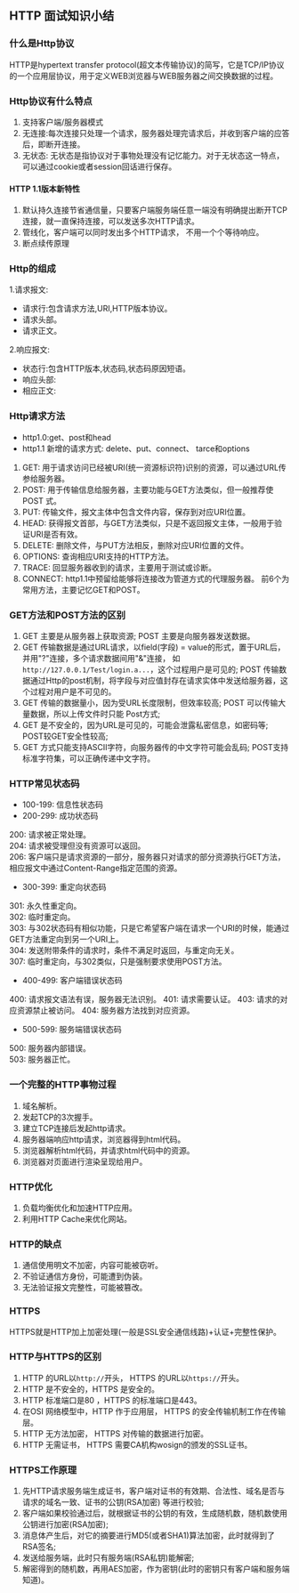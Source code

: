 ## HTTP 面试知识小结

### 什么是Http协议

HTTP是hypertext transfer protocol(超文本传输协议)的简写，它是TCP/IP协议的一个应用层协议，用于定义WEB浏览器与WEB服务器之间交换数据的过程。

### Http协议有什么特点

1. 支持客户端/服务器模式 
2. 无连接:每次连接只处理一个请求，服务器处理完请求后，并收到客户端的应答后，即断开连接。 
3. 无状态: 无状态是指协议对于事物处理没有记忆能力。对于无状态这一特点，可以通过cookie或者session回话进行保存。

#### HTTP 1.1版本新特性

1. 默认持久连接节省通信量，只要客户端服务端任意一端没有明确提出断开TCP连接，就一直保持连接，可以发送多次HTTP请求。
2. 管线化，客户端可以同时发出多个HTTP请求， 不用一个个等待响应。
3. 断点续传原理

### Http的组成

1.请求报文:

* 请求行:包含请求方法,URI,HTTP版本协议。
* 请求头部。
* 请求正文。

2.响应报文:

* 状态行:包含HTTP版本,状态码,状态码原因短语。
* 响应头部:
* 相应正文:

### Http请求方法

* http1.0:get、post和head
* http1.1 新增的请求方式: delete、put、connect、 tarce和options

1. GET: 用于请求访问已经被URI(统一资源标识符)识别的资源，可以通过URL传参给服务器。 
2. POST: 用于传输信息给服务器，主要功能与GET方法类似，但一般推荐使 POST 式。 
3. PUT: 传输文件，报文主体中包含文件内容，保存到对应URI位置。
4. HEAD: 获得报文首部，与GET方法类似，只是不返回报文主体，一般用于验证URI是否有效。 
5. DELETE: 删除文件，与PUT方法相反，删除对应URI位置的文件。
6. OPTIONS: 查询相应URI支持的HTTP方法。
7. TRACE: 回显服务器收到的请求，主要用于测试或诊断。 
8. CONNECT: http1.1中预留给能够将连接改为管道方式的代理服务器。 前6个为常用方法，主要记忆GET和POST。

### GET方法和POST方法的区别

1. GET 主要是从服务器上获取资源; POST 主要是向服务器发送数据。
2. GET 传输数据是通过URL请求，以field(字段) = value的形式，置于URL后，并用"?"连接，多个请求数据间用"&"连接， 如`http://127.0.0.1/Test/login.a...`，这个过程用户是可见的;
POST 传输数据通过Http的post机制，将字段与对应值封存在请求实体中发送给服务器，这个过程对用户是不可见的。 
3. GET 传输的数据量小，因为受URL长度限制，但效率较高; POST 可以传输大量数据，所以上传文件时只能 Post方式; 
4. GET 是不安全的，因为URL是可见的，可能会泄露私密信息，如密码等; POST较GET安全性较高; 
5. GET 方式只能支持ASCII字符，向服务器传的中文字符可能会乱码; POST支持标准字符集，可以正确传递中文字符。

### HTTP常见状态码

* 100-199: 信息性状态码
* 200-299: 成功状态码

200: 请求被正常处理。  
204: 请求被受理但没有资源可以返回。  
206: 客户端只是请求资源的一部分，服务器只对请求的部分资源执行GET方法，相应报文中通过Content-Range指定范围的资源。

* 300-399: 重定向状态码

301: 永久性重定向。  
302: 临时重定向。  
303: 与302状态码有相似功能，只是它希望客户端在请求一个URI的时候，能通过GET方法重定向到另一个URI上。  
304: 发送附带条件的请求时，条件不满足时返回，与重定向无关。  
307: 临时重定向，与302类似，只是强制要求使用POST方法。

* 400-499: 客户端错误状态码

400: 请求报文语法有误，服务器无法识别。
401: 请求需要认证。
403: 请求的对应资源禁止被访问。
404: 服务器方法找到对应资源。

* 500-599: 服务端错误状态码

500: 服务器内部错误。  
503: 服务器正忙。

###  一个完整的HTTP事物过程

1. 域名解析。  
2. 发起TCP的3次握手。    
3. 建立TCP连接后发起http请求。   
4. 服务器端响应http请求，浏览器得到html代码。   
5. 浏览器解析html代码，并请求html代码中的资源。   
6. 浏览器对页面进行渲染呈现给用户。  

### HTTP优化

1. 负载均衡优化和加速HTTP应用。  
2. 利用HTTP Cache来优化网站。

### HTTP的缺点

1. 通信使用明文不加密，内容可能被窃听。
2. 不验证通信方身份，可能遭到伪装。 
3. 无法验证报文完整性，可能被篡改。

### HTTPS

HTTPS就是HTTP加上加密处理(一般是SSL安全通信线路)+认证+完整性保护。

### HTTP与HTTPS的区别

1. HTTP 的URL以`http://`开头， HTTPS 的URL以`https://`开头。
2. HTTP 是不安全的，HTTPS 是安全的。
3. HTTP 标准端口是80 ，HTTPS 的标准端口是443。
4. 在OSI 网络模型中，HTTP 作于应用层， HTTPS 的安全传输机制工作在传输层。
5. HTTP 无方法加密， HTTPS 对传输的数据进行加密。
6. HTTP 无需证书， HTTPS 需要CA机构wosign的颁发的SSL证书。

### HTTPS工作原理

1. 先HTTP请求服务端生成证书，客户端对证书的有效期、合法性、域名是否与请求的域名一致、证书的公钥(RSA加密) 等进行校验;
2. 客户端如果校验通过后，就根据证书的公钥的有效，生成随机数，随机数使用公钥进行加密(RSA加密); 
3. 消息体产生后，对它的摘要进行MD5(或者SHA1)算法加密，此时就得到了RSA签名; 
4. 发送给服务端，此时只有服务端(RSA私钥)能解密; 
5. 解密得到的随机数，再用AES加密，作为密钥(此时的密钥只有客户端和服务端知道)。
  
